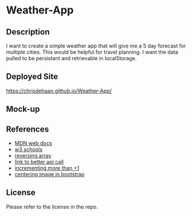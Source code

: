 # Weather-App

## Description

I want to create a simple weather app that will give me a 5 day forecast for multiple cities. This would be helpful for travel planning. I want the data pulled to be persistant and retrievable in localStorage.

## Deployed Site

https://chrisdehaan.github.io/Weather-App/

## Mock-up



## References

- <a href="https://developer.mozilla.org/en-US/">MDN web docs</a>
- <a href ="https://www.w3schools.com/">w3 schools</a>
- <a href ="https://developer.mozilla.org/en-US/docs/Web/JavaScript/Reference/Global_Objects/Array/reverse">reversing array</a>
- <a href ="https://stackoverflow.com/questions/59935038/openweathermap-api-forecast-for-only-days">link to better api call</a>
- <a href ="https://stackoverflow.com/questions/12809776/can-a-for-loop-increment-decrement-by-more-than-one">incrementing more than +1</a>
- <a href ="https://stackoverflow.com/questions/43226511/how-can-i-center-an-image-in-bootstrap">centering image in bootstrap</a>

## License

Please refer to the license in the repo.